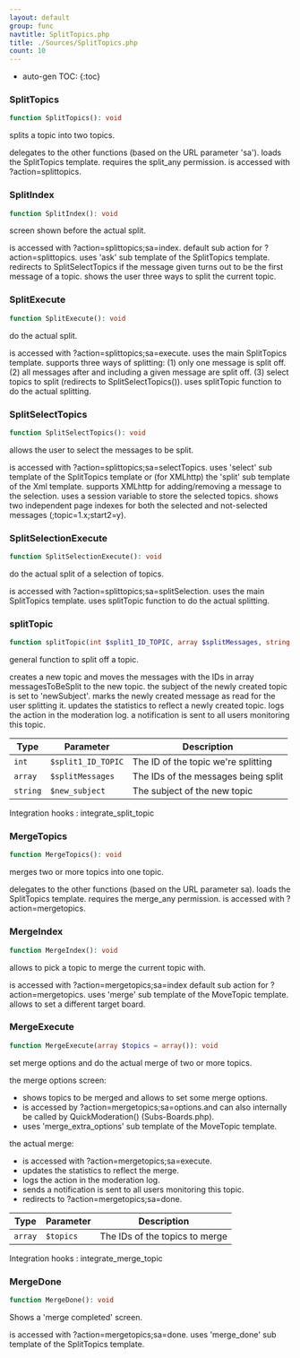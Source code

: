 ```yaml
---
layout: default
group: func
navtitle: SplitTopics.php
title: ./Sources/SplitTopics.php
count: 10
---
```

* auto-gen TOC:
{:toc}
### SplitTopics

```php
function SplitTopics(): void
```
splits a topic into two topics.

delegates to the other functions (based on the URL parameter 'sa').
loads the SplitTopics template.
requires the split_any permission.
is accessed with ?action=splittopics.

### SplitIndex

```php
function SplitIndex(): void
```
screen shown before the actual split.

is accessed with ?action=splittopics;sa=index.
default sub action for ?action=splittopics.
uses 'ask' sub template of the SplitTopics template.
redirects to SplitSelectTopics if the message given turns out to be
the first message of a topic.
shows the user three ways to split the current topic.

### SplitExecute

```php
function SplitExecute(): void
```
do the actual split.

is accessed with ?action=splittopics;sa=execute.
uses the main SplitTopics template.
supports three ways of splitting:
(1) only one message is split off.
(2) all messages after and including a given message are split off.
(3) select topics to split (redirects to SplitSelectTopics()).
uses splitTopic function to do the actual splitting.

### SplitSelectTopics

```php
function SplitSelectTopics(): void
```
allows the user to select the messages to be split.

is accessed with ?action=splittopics;sa=selectTopics.
uses 'select' sub template of the SplitTopics template or (for
XMLhttp) the 'split' sub template of the Xml template.
supports XMLhttp for adding/removing a message to the selection.
uses a session variable to store the selected topics.
shows two independent page indexes for both the selected and
not-selected messages (;topic=1.x;start2=y).

### SplitSelectionExecute

```php
function SplitSelectionExecute(): void
```
do the actual split of a selection of topics.

is accessed with ?action=splittopics;sa=splitSelection.
uses the main SplitTopics template.
uses splitTopic function to do the actual splitting.

### splitTopic

```php
function splitTopic(int $split1_ID_TOPIC, array $splitMessages, string $new_subject): int
```
general function to split off a topic.

creates a new topic and moves the messages with the IDs in
array messagesToBeSplit to the new topic.
the subject of the newly created topic is set to 'newSubject'.
marks the newly created message as read for the user splitting it.
updates the statistics to reflect a newly created topic.
logs the action in the moderation log.
a notification is sent to all users monitoring this topic.

Type|Parameter|Description
---|---|---
`int`|`$split1_ID_TOPIC`|The ID of the topic we're splitting
`array`|`$splitMessages`|The IDs of the messages being split
`string`|`$new_subject`|The subject of the new topic

Integration hooks
: integrate_split_topic

### MergeTopics

```php
function MergeTopics(): void
```
merges two or more topics into one topic.

delegates to the other functions (based on the URL parameter sa).
loads the SplitTopics template.
requires the merge_any permission.
is accessed with ?action=mergetopics.

### MergeIndex

```php
function MergeIndex(): void
```
allows to pick a topic to merge the current topic with.

is accessed with ?action=mergetopics;sa=index
default sub action for ?action=mergetopics.
uses 'merge' sub template of the MoveTopic template.
allows to set a different target board.

### MergeExecute

```php
function MergeExecute(array $topics = array()): void
```
set merge options and do the actual merge of two or more topics.

the merge options screen:
* shows topics to be merged and allows to set some merge options.
* is accessed by ?action=mergetopics;sa=options.and can also internally be called by QuickModeration() (Subs-Boards.php).
* uses 'merge_extra_options' sub template of the MoveTopic template.

the actual merge:
* is accessed with ?action=mergetopics;sa=execute.
* updates the statistics to reflect the merge.
* logs the action in the moderation log.
* sends a notification is sent to all users monitoring this topic.
* redirects to ?action=mergetopics;sa=done.

Type|Parameter|Description
---|---|---
`array`|`$topics`|The IDs of the topics to merge

Integration hooks
: integrate_merge_topic

### MergeDone

```php
function MergeDone(): void
```
Shows a 'merge completed' screen.

is accessed with ?action=mergetopics;sa=done.
uses 'merge_done' sub template of the SplitTopics template.

